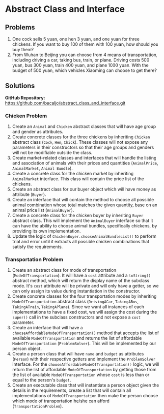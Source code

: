 # Abstract Class and Interface
## Problems
1. One cock sells 5 yuan, one hen 3 yuan, and one yuan for three chickens. If you want to buy 100 of them with 100 yuan, how should you buy them?
2. From Wuhan to Beijing you can choose from 4 means of transportation, including driving a car, taking bus, train, or plane. Driving costs 500 yuan, bus 300 yuan, train 400 yuan, and plane 1000 yuan. With the budget of 500 yuan, which vehicles Xiaoming can choose to get there?

## Solutions
**GitHub Repository:** https://github.com/bacaljo/abstract_class_and_interface.git
### Chicken Problem
1. Create an `Animal` and `Chicken` abstract classes that will have age group and gender as attributes.
2. Create concrete classes for the three chickens by inheriting `Chicken` abstract class (`Cock`, `Hen`, `Chick`). These classes will not expose any parameters in their constructors so that their age groups and genders will not be modifiable outside the class.
3. Create market-related classes and interfaces that will handle the listing and association of animals with their prices and quantities (`AnimalPrice`, `AnimalMarket`, `Animal Bundle`).
4. Create a concrete class for the chicken market by inheriting `AnimalMarket` interface. This class will contain the price list of the chickens.
5. Create an abstract class for our buyer object which will have money as attribute (`Buyer`).
6. Create an interface that will contain the method to choose all possible animal combination whose total matches the given quantity, base on an animal price list (`AnimalBuyer`). 
7. Create a concrete class for the chicken buyer by inheriting `Buyer` abstract class. This will implement the `AnimalBuyer` interface so that it can have the ability to choose animal bundles, specifically chickens, by providing its own implementation.
8. Update the logic of `ChickenBuyer.chooseAnimalBundleList()` to perform trial and error until it extracts all possible chicken combinations that satisfy the requirements. 

### Transportation Problem
1. Create an abstract class for mode of transportation (`ModeOfTransportation`). It will have a `cost` attribute and a `toString()` abstract method, which will return the display name of the subclass mode. It's `cost` attribute will be private and will only have a getter, so we can only assign its value during instantiation in the constructor.
2. Create concrete classes for the four transportation modes by inheriting `ModeOfTransportation` abstract class (`DrivingACar`, `TakingABus`, `TakingATrain`, `TakingAPlane`). Since we want all instances of each implementations to have a fixed cost, we will assign the cost during the `super()` call in the subclass constructors and not expose a `cost` parameter.
3. Create an interface that will have a `chooseAffordableModeOfTransportation()` method that accepts the list of available `ModeOfTransportation` and returns the list of affordable `ModeOfTransportation` (`ProblemSolver`). This will be implemented by our person object.
4. Create a person class that will have `name` and `budget` as attributes (`Person`) with their respective getters and implement the `ProblemSolver` interface. For the `chooseAffordableModeOfTransportation()` logic, we will return the list of affordable `ModeOfTransportation` by getting those from the list of available `ModeOfTransportation` whose `cost` is less than or equal to the person's `budget`.
5. Create an executable class that will instantiate a person object given the details in the requirements, create a list that will contain all implementations of `ModeOfTransportation` then make the person choose which mode of transportation he/she can afford (`TransportationProblem`).  